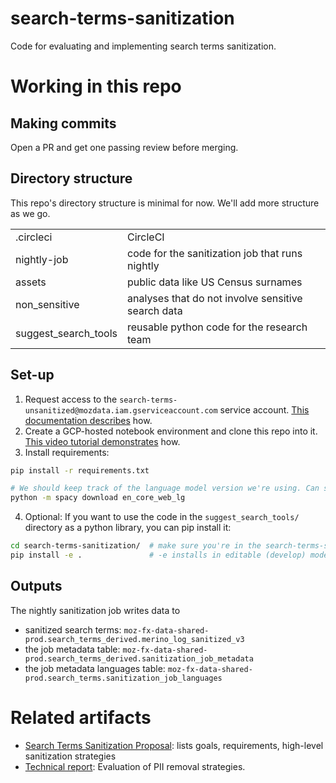 # search-terms-sanitization
Code for evaluating and implementing search terms sanitization.

# Working in this repo
## Making commits
Open a PR and get one passing review before merging.

## Directory structure
This repo's directory structure is minimal for now. We'll add more structure as we go.

| | |
|---|---|
| .circleci | CircleCI |
| nightly-job | code for the sanitization job that runs nightly |
| assets | public data like US Census surnames |
| non_sensitive | analyses that do not involve sensitive search data |
| suggest_search_tools | reusable python code for the research team |

## Set-up
1. Request access to the `search-terms-unsanitized@mozdata.iam.gserviceaccount.com` service account. [This documentation describes](https://docs.telemetry.mozilla.org/cookbooks/bigquery/access.html#notebooks-access-to-workgroup-confidential-datasets) how.
2. Create a GCP-hosted notebook environment and clone this repo into it. [This video tutorial demonstrates](https://drive.google.com/file/d/1WsDUmZSlRtE_tZ8siWZWXpxfhKII69SM/view?usp=sharing) how.
3. Install requirements:
```bash
pip install -r requirements.txt

# We should keep track of the language model version we're using. Can start with the latest.
python -m spacy download en_core_web_lg
```
4. Optional: If you want to use the code in the `suggest_search_tools/` directory as a python library, you can pip install it:
```bash
cd search-terms-sanitization/  # make sure you're in the search-terms-sanitization/ directory
pip install -e .               # -e installs in editable (develop) mode
```

## Outputs
The nightly sanitization job writes data to
* sanitized search terms: `moz-fx-data-shared-prod.search_terms_derived.merino_log_sanitized_v3`
* the job metadata table: `moz-fx-data-shared-prod.search_terms_derived.sanitization_job_metadata`
* the job metadata languages table: `moz-fx-data-shared-prod.search_terms.sanitization_job_languages`

# Related artifacts
* [Search Terms Sanitization Proposal](https://docs.google.com/document/d/1juZjL1GusXNAFT3Zmzpi8zDuUH3kNEnjeQ1Hp-UQoSg/edit): lists goals, requirements, high-level sanitization strategies
* [Technical report](https://docs.google.com/document/d/1UbQpiWadpMCzSdis3y1Mk7yzpW74POx_71KQ8QzQFyQ/edit): Evaluation of PII removal strategies.
